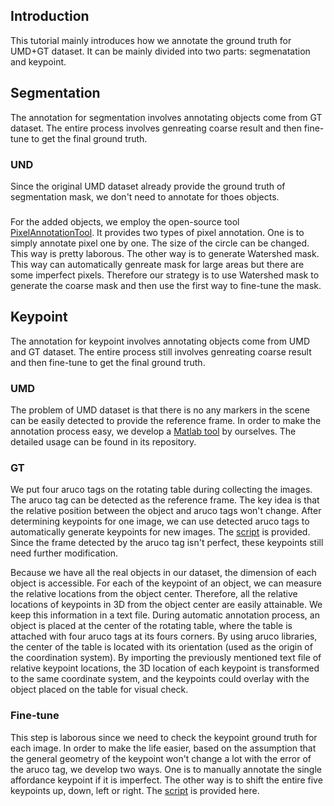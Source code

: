 ## Introduction
This tutorial mainly introduces how we annotate the ground truth for UMD+GT dataset. It can be mainly divided into two parts: segmenatation and keypoint. 

## Segmentation
The annotation for segmentation involves annotating objects come from GT dataset. The entire process involves genreating coarse result and then fine-tune to 
get the final ground truth.

### UND
Since the original UMD dataset already provide the ground truth of segmentation mask, we don't need to annotate for thoes objects. 

###
For the added objects, we employ the open-source tool [PixelAnnotationTool](https://github.com/abreheret/PixelAnnotationTool). It provides two types of pixel annotation. One is to simply 
annotate pixel one by one. The size of the circle can be changed. This way is pretty laborous. The other way is to generate Watershed mask. This way can automatically
genreate mask for large areas but there are some imperfect pixels. Therefore our strategy is to use Watershed mask to generate the coarse mask and then use the first way 
to fine-tune the mask.

## Keypoint 
The annotation for keypoint involves annotating objects come from UMD and GT dataset. The entire process still involves genreating coarse result and then fine-tune to 
get the final ground truth.

### UMD 
The problem of UMD dataset is that there is no any markers in the scene can be easily detected to provide the reference frame. 
In order to make the annotation process easy, we develop a [Matlab tool](https://github.com/fujenchu/UMD_affordanceKP_toolbox) by ourselves. The detailed usage 
can be found in its repository.

### GT
We put four aruco tags on the rotating table during collecting the images. The aruco tag can be detected as the reference frame. The key idea is that the relative
position between the object and aruco tags won't change. After determining keypoints for one image, we can use detected aruco tags to automatically generate keypoints
for new images. The [script]() is provided. Since the frame detected by the aruco tag isn't perfect, these keypoints still need further modification.

Because we have all the real objects in our dataset, the dimension of each object is accessible. For each of the keypoint of an object, we can measure the relative locations from the object center. Therefore, all the relative locations of keypoints in 3D from the object center are easily attainable. We keep this information in a text file. During automatic annotation process, an object is placed at the center of the rotating table, where the table is attached with four aruco tags at its fours corners. By using aruco libraries, the center of the table is located with its orientation (used as the origin of the coordination system). By importing the previously mentioned text file of relative keypoint locations, the 3D location of each keypoint is transformed to the same coordinate system, and the keypoints could overlay with the object placed on the table for visual check.    


### Fine-tune
This step is laborous since we need to check the keypoint ground truth for each image. In order to make the life easier, based on the assumption that the general geometry
of the keypoint won't change a lot with the error of the aruco tag, we develop two ways. One is to manually annotate the single affordance keypoint if it is imperfect. 
The other way is to shift the entire five keypoints up, down, left or right. The [script](https://github.com/ivalab/AffKpNet/blob/master/utils/annotation_kp_finetune.py) is provided here.
